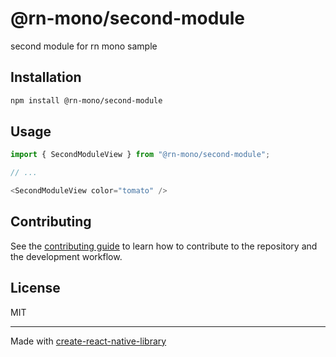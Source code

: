 # @rn-mono/second-module

second module for rn mono sample

## Installation

```sh
npm install @rn-mono/second-module
```

## Usage

```js
import { SecondModuleView } from "@rn-mono/second-module";

// ...

<SecondModuleView color="tomato" />
```

## Contributing

See the [contributing guide](CONTRIBUTING.md) to learn how to contribute to the repository and the development workflow.

## License

MIT

---

Made with [create-react-native-library](https://github.com/callstack/react-native-builder-bob)
